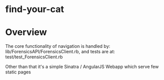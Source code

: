 # find-your-cat

# Overview
The core functionality of navigation is handled by: lib/ForensicsAPI/ForensicsClient.rb, 
and tests are at: test/test_ForensicsClient.rb


Other than that it's a simple Sinatra / AngularJS Webapp which serve few static pages
